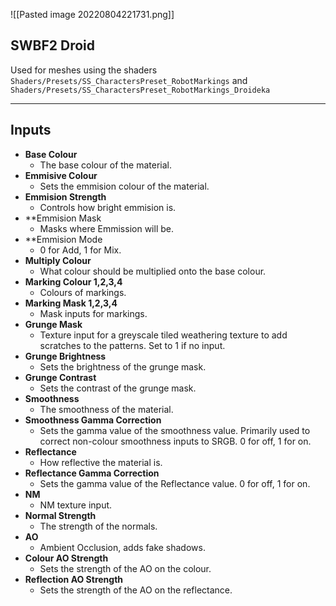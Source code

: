 ![[Pasted image 20220804221731.png]]
## SWBF2 Droid
Used for meshes using the shaders `Shaders/Presets/SS_CharactersPreset_RobotMarkings` and `Shaders/Presets/SS_CharactersPreset_RobotMarkings_Droideka`

---
## Inputs

- **Base Colour**
	- The base colour of the material.
- **Emmisive Colour**
	- Sets the emmision colour of the material.
- **Emmision Strength**
	- Controls how bright emmision is.
- **Emmision Mask
	- Masks where Emmission will be.
- **Emmision Mode
	- 0 for Add, 1 for Mix.
- **Multiply Colour**
	- What colour should be multiplied onto the base colour.
- **Marking Colour 1,2,3,4**
	- Colours of markings.
- **Marking Mask 1,2,3,4**
	- Mask inputs for markings.
- **Grunge Mask**
	- Texture input for a greyscale tiled weathering texture to add scratches to the patterns. Set to 1 if no input.
- **Grunge Brightness**
	- Sets the brightness of the grunge mask.
- **Grunge Contrast**
	- Sets the contrast of the grunge mask.
- **Smoothness**
	- The smoothness of the material.
- **Smoothness Gamma Correction**
	- Sets the gamma value of the smoothness value. Primarily used to correct non-colour smoothness inputs to SRGB. 0 for off, 1 for on.
- **Reflectance**
	- How reflective the material is.
- **Reflectance Gamma Correction**
	- Sets the gamma value of the Reflectance value. 0 for off, 1 for on.
- **NM**
	- NM texture input.
- **Normal Strength**
	- The strength of the normals.
- **AO**
	- Ambient Occlusion, adds fake shadows.
- **Colour AO Strength**
	- Sets the strength of the AO on the colour.
- **Reflection AO Strength**
	- Sets the strength of the AO on the reflectance.
